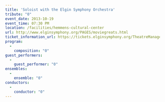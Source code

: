 ```yaml
---
title: 'Soloist with the Elgin Symphony Orchestra'
tribute: "0"
event_date: 2013-10-19
event_time: 07:30 PM
location: /facilities/hemmens-cultural-center
url: http://www.elginsymphony.org/PAGES/moviegreats.html
ticket_information_url: https://tickets.elginsymphony.org/TheatreManager/1/tmEvent/tmEvent952.html
program: 
  -
    composition: "0"
guest_performers: 
  -
    guest_performer: "0"
ensembles: 
  -
    ensemble: "0"
conductors: 
  -
    conductor: "0"
---
```

